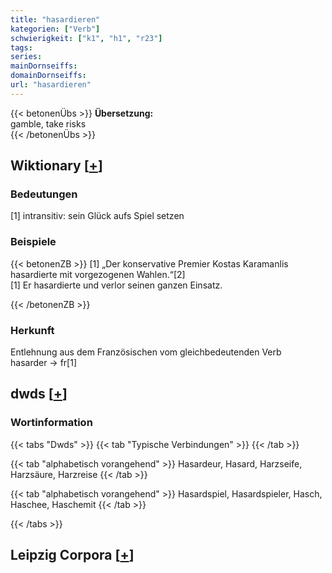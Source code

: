 ```yaml
---
title: "hasardieren"
kategorien: ["Verb"]
schwierigkeit: ["k1", "h1", "r23"]
tags:
series:
mainDornseiffs:
domainDornseiffs:
url: "hasardieren"
---
```


{{< betonenÜbs >}}
**Übersetzung:**  
gamble, take risks  
{{< /betonenÜbs >}}

## Wiktionary [[+](https://de.wiktionary.org/wiki/hasardieren)]

### Bedeutungen
[1] intransitiv: sein Glück aufs Spiel setzen  

### Beispiele
{{< betonenZB >}}
[1] „Der konservative Premier Kostas Karamanlis hasardierte mit vorgezogenen Wahlen.“[2]  
[1] Er hasardierte und verlor seinen ganzen Einsatz.  

{{< /betonenZB >}}
### Herkunft
Entlehnung aus dem Französischen vom gleichbedeutenden Verb hasarder → fr[1]  



## dwds [[+](https://www.dwds.de/wb/hasardieren)]

### Wortinformation
{{< tabs "Dwds" >}}
{{< tab "Typische Verbindungen" >}}
{{< /tab >}}

{{< tab "alphabetisch vorangehend" >}}
Hasardeur, Hasard, Harzseife, Harzsäure, Harzreise
{{< /tab >}}

{{< tab "alphabetisch vorangehend" >}}
Hasardspiel, Hasardspieler, Hasch, Haschee, Haschemit
{{< /tab >}}

{{< /tabs >}}

## Leipzig Corpora [[+](https://corpora.uni-leipzig.de/en/res?word=hasardieren&corpusId=deu_newscrawl-public_2018)]

